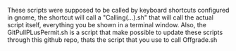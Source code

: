 These scripts were supposed to be called by keyboard shortcuts configured in gnome, the shortcut will call a "Calling(...).sh" that will call the actual script itself, everything you be shown in a terminal window.
Also, the GitPullPLusPermit.sh is a script that make possible to update these scripts through this github repo, thats the script that you use to call Offgrade.sh
